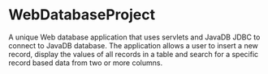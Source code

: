 # WebDatabaseProject
A unique Web database application that uses servlets and JavaDB JDBC to connect to JavaDB database. The application allows a user to insert a new record, display the values of all records in a table and search for a specific record based data from two or more columns.
